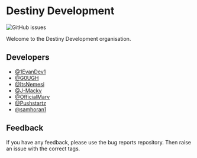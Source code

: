 # Destiny Development
![GitHub issues](https://img.shields.io/github/issues/DestinyDevelopment/bugs)

Welcome to the Destiny Development organisation.





## Developers

- [@1EvanDev1](https://www.github.com/1EvanDev1)
- [@G0UGH](https://www.github.com/G0UGH)
- [@ItsNemesi](https://www.github.com/ItsNemesi)
- [@J-Macky](https://www.github.com/J-Macky)
- [@OfficialMarv](https://www.github.com/OfficialMarv)
- [@Pushstartz](https://www.github.com/Pushstartz)
- [@samhoran1](https://www.github.com/samhoran1)

  
## Feedback

If you have any feedback, please use the bug reports repository. Then raise an issue with the correct tags.
